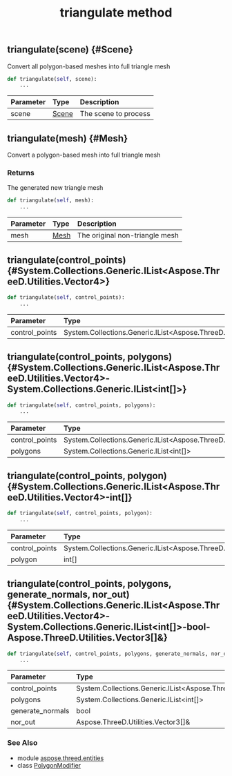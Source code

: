 ﻿---
title: triangulate method
second_title: Aspose.3D for Python via .NET API References
description: 
type: docs
weight: 80
url: /python-net/aspose.threed.entities/polygonmodifier/triangulate/
is_root: false
---

## triangulate(scene) {#Scene}

Convert all polygon-based meshes into full triangle mesh



```python
def triangulate(self, scene):
    ...
```


| Parameter | Type | Description |
| :- | :- | :- |
| scene | [Scene](/3d/python-net/aspose.threed/scene) | The scene to process |


## triangulate(mesh) {#Mesh}

Convert a polygon-based mesh into full triangle mesh

### Returns 


The generated new triangle mesh


```python
def triangulate(self, mesh):
    ...
```


| Parameter | Type | Description |
| :- | :- | :- |
| mesh | [Mesh](/3d/python-net/aspose.threed.entities/mesh) | The original non-triangle mesh |


## triangulate(control_points) {#System.Collections.Generic.IList<Aspose.ThreeD.Utilities.Vector4>}



```python
def triangulate(self, control_points):
    ...
```


| Parameter | Type | Description |
| :- | :- | :- |
| control_points | System.Collections.Generic.IList<Aspose.ThreeD.Utilities.Vector4> |  |


## triangulate(control_points, polygons) {#System.Collections.Generic.IList<Aspose.ThreeD.Utilities.Vector4>-System.Collections.Generic.IList<int[]>}



```python
def triangulate(self, control_points, polygons):
    ...
```


| Parameter | Type | Description |
| :- | :- | :- |
| control_points | System.Collections.Generic.IList<Aspose.ThreeD.Utilities.Vector4> |  |
| polygons | System.Collections.Generic.IList<int[]> |  |


## triangulate(control_points, polygon) {#System.Collections.Generic.IList<Aspose.ThreeD.Utilities.Vector4>-int[]}



```python
def triangulate(self, control_points, polygon):
    ...
```


| Parameter | Type | Description |
| :- | :- | :- |
| control_points | System.Collections.Generic.IList<Aspose.ThreeD.Utilities.Vector4> |  |
| polygon | int[] |  |


## triangulate(control_points, polygons, generate_normals, nor_out) {#System.Collections.Generic.IList<Aspose.ThreeD.Utilities.Vector4>-System.Collections.Generic.IList<int[]>-bool-Aspose.ThreeD.Utilities.Vector3[]&}



```python
def triangulate(self, control_points, polygons, generate_normals, nor_out):
    ...
```


| Parameter | Type | Description |
| :- | :- | :- |
| control_points | System.Collections.Generic.IList<Aspose.ThreeD.Utilities.Vector4> |  |
| polygons | System.Collections.Generic.IList<int[]> |  |
| generate_normals | bool |  |
| nor_out | Aspose.ThreeD.Utilities.Vector3[]& |  |



### See Also
* module [aspose.threed.entities](../../)
* class [PolygonModifier](/3d/python-net/aspose.threed.entities/polygonmodifier)
